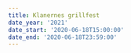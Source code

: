 ```yaml
---
title: Klanernes grillfest
date_year: '2021'
date_start: '2020-06-18T15:00:00'
date_end: '2020-06-18T23:59:00'
---
```


